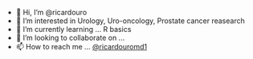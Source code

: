 - 👋 Hi, I’m @ricardouro
- 👀 I’m interested in Urology, Uro-oncology, Prostate cancer reasearch
- 🌱 I’m currently learning ... R basics
- 💞️ I’m looking to collaborate on ...
- 📫 How to reach me ... [@ricardouromd1](https://twitter.com/ricardouromd1)

<!---
ricardouro/ricardouro is a ✨ special ✨ repository because its `README.md` (this file) appears on your GitHub profile.
You can click the Preview link to take a look at your changes.
--->
